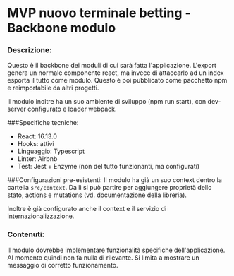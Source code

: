 # MVP nuovo terminale betting - Backbone modulo

### Descrizione:

Questo è il backbone dei moduli di cui sarà fatta l'applicazione.
L'export genera un normale componente react, ma invece di attaccarlo ad un index esporta il tutto come modulo.
Questo è poi pubblicato come pacchetto npm e reimportabile da altri progetti.

Il modulo inoltre ha un suo ambiente di sviluppo (npm run start), con dev-server configurato e loader webpack.


###Specifiche tecniche:
- React: 16.13.0
- Hooks: attivi
- Linguaggio: Typescript
- Linter: Airbnb
- Test: Jest + Enzyme (non del tutto funzionanti, ma configurati)



###Configurazioni pre-esistenti:
Il modulo ha già un suo context dentro la cartella ```src/context```. 
Da lì si può partire per aggiungere proprietà dello stato, actions e mutations (vd. documentazione della libreria).

Inoltre è già configurato anche il context e il servizio di internazionalizzazione.


### Contenuti:
Il modulo dovrebbe implementare funzionalità specifiche dell'applicazione. Al momento quindi non fa nulla di rilevante.
Si limita a mostrare un messaggio di corretto funzionamento.
